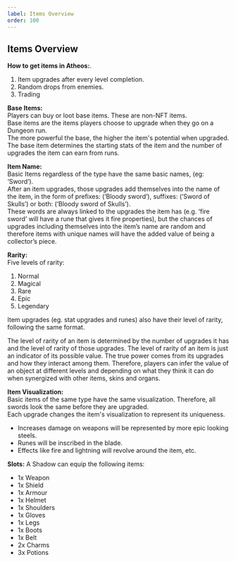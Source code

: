 ```yaml
---
label: Items Overview
order: 100
---
```


## Items Overview 

**How to get items in Atheos:**. 
1) Item upgrades after every level completion.
2) Random drops from enemies.
3) Trading


**Base Items:**    
Players can buy or loot base items. These are non-NFT items.  
Base items are the items players choose to upgrade when they go on a Dungeon run.   
The more powerful the base, the higher the item's potential when upgraded.   
The base item determines the starting stats of the item and the number of upgrades the item can earn from runs.

**Item Name:**   
Basic Items regardless of the type have the same basic names, (eg: ‘Sword’).   
After an item upgrades, those upgrades add themselves into the name of the item, in the form of prefixes: (‘Bloody sword’), suffixes: (‘Sword of Skulls’) or both: (‘Bloody sword of Skulls’).   
These words are always linked to the upgrades the item has (e.g. ‘fire sword’ will have a rune that gives it fire properties), but the chances of upgrades including themselves into the item’s name are random and therefore items with unique names will have the added value of being a collector’s piece.

**Rarity:**   
Five levels of rarity: 
1. Normal 
2. Magical 
3. Rare 
4. Epic 
5. Legendary

Item upgrades (eg. stat upgrades and runes) also have their level of rarity, following the same format.

The level of rarity of an item is determined by the number of upgrades it has and the level of rarity of those upgrades. The level of rarity of an item is just an indicator of its possible value. The true power comes from its upgrades and how they interact among them. Therefore, players can infer the value of an object at different levels and depending on what they think it can do when synergized with other items, skins and organs.

**Item Visualization:**  
Basic items of the same type have the same visualization. Therefore, all swords look the same before they are upgraded.  
Each upgrade changes the item's visualization to represent its uniqueness.

* Increases damage on weapons will be represented by more epic looking steels. 
* Runes will be inscribed in the blade. 
* Effects like fire and lightning will revolve around the item, etc.

**Slots:** 
A Shadow can equip the following items:

- 1x Weapon
- 1x Shield
- 1x Armour
- 1x Helmet
- 1x Shoulders
- 1x Gloves
- 1x Legs
- 1x Boots
- 1x Belt
- 2x Charms
- 3x Potions
